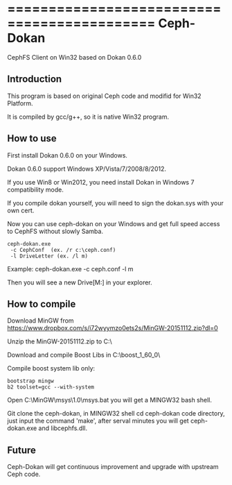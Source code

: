 ============================================
Ceph-Dokan
============================================

CephFS Client on Win32 based on Dokan 0.6.0


Introduction
-----------

This program is based on original Ceph code and modifid for Win32 Platform.

It is compiled by gcc/g++, so it is native Win32 program.


How to use
------------

First install Dokan 0.6.0 on your Windows.

Dokan 0.6.0 support Windows XP/Vista/7/2008/8/2012.

If you use Win8 or Win2012, you need install Dokan in Windows 7 compatibility mode.

If you compile dokan yourself, you will need to sign the dokan.sys with your own cert.

Now you can use ceph-dokan on your Windows and get full speed access to CephFS without slowly Samba.

    ceph-dokan.exe
     -c CephConf  (ex. /r c:\ceph.conf)
     -l DriveLetter (ex. /l m)

Example:  ceph-dokan.exe -c ceph.conf -l m

Then you will see a new Drive[M:] in your explorer.


How to compile
------------

Download MinGW from https://www.dropbox.com/s/i72wyymzo0ets2s/MinGW-20151112.zip?dl=0

Unzip the MinGW-20151112.zip to C:\

Download and compile Boost Libs in C:\boost_1_60_0\

Compile boost system lib only:

    bootstrap mingw
    b2 toolset=gcc --with-system

Open C:\MinGW\msys\1.0\msys.bat you will get a MINGW32 bash shell.

Git clone the ceph-dokan, in MINGW32 shell cd ceph-dokan code directory, just input the command 'make', after serval minutes you will get ceph-dokan.exe and libcephfs.dll.


Future
-----------
Ceph-Dokan will get continuous improvement and upgrade with upstream Ceph code.

